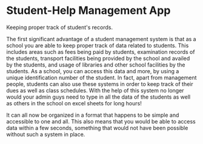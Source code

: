 # Student-Help Management App
Keeping proper track of student's records.

The first significant advantage of a student management system is that as a school you are able to keep proper
track of data related to students. This includes areas such as fees being paid by students, examination records of the students, 
transport facilities being provided by the school and availed by the students, and usage of libraries and other school facilities by the students.
As a school, you can access this data and more, by using a unique identification number of the student. In fact, apart from management people,
students can also use these systems in order to keep track of their dues as well as class schedules.
With the help of this system no longer would your admin guys need to type in all the data of the students as well as others in the school on excel sheets for long hours! 

It can all now be organized in a format that happens to be simple and accessible to one and all.
This also means that you would be able to access data within a few seconds, something that would not have been possible without such a system in place.
